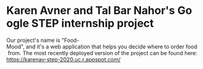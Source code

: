 # Karen Avner and Tal Bar Nahor's Google STEP internship project
Our project's name is "Food-Mood", and it's a web application that helps you decide where to order food from.
The most recently deployed version of the project can be found here: <https://karenav-step-2020.uc.r.appspot.com/>
